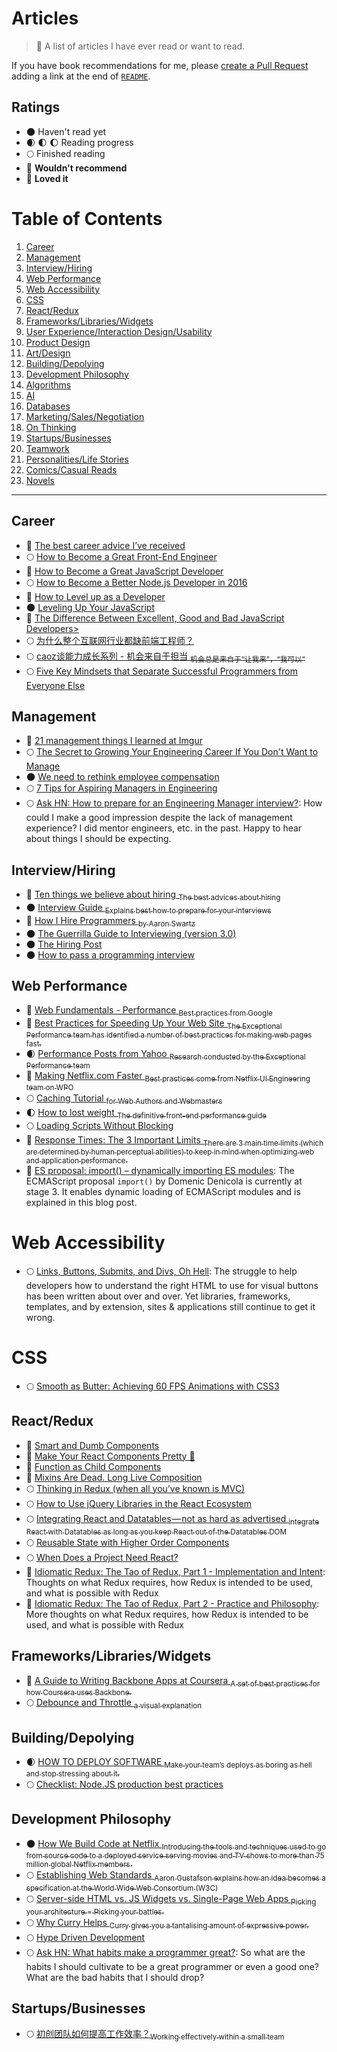 # Articles

> 🔗 A list of articles I have ever read or want to read.

If you have book recommendations for me, please [create a Pull Request](https://github.com/starandtina/The-Terrible-Front-End-List/compare) adding a link at the end of [`README`](https://github.com/starandtina/The-Terrible-Front-End-List/blob/master/README.md).

## Ratings

- :new_moon: Haven't read yet
- :waxing_crescent_moon: :first_quarter_moon: :moon: Reading progress
- :full_moon: Finished reading
- :full_moon_with_face: **Wouldn't recommend**
- :star2: **Loved it**

# Table of Contents

  1. [Career](#career)
  1. [Management](#management)
  1. [Interview/Hiring](#interview-hiring)
  1. [Web Performance](#wpo)
  1. [Web Accessibility](#a11y)
  1. [CSS](#css)
  1. [React/Redux](#react-redux)
  1. [Frameworks/Libraries/Widgets](#frameworks-libraries-widgets)
  1. [User Experience/Interaction Design/Usability](#ux)
  1. [Product Design](#product-design)
  1. [Art/Design](#art-design)
  1. [Building/Depolying](#building-deploying)
  1. [Development Philosophy](#development-philosohpy)
  1. [Algorithms](#algos)
  1. [AI](#ai)
  1. [Databases](#db)
  1. [Marketing/Sales/Negotiation](#marketing-sales-negotiation)
  1. [On Thinking](#thinking)
  1. [Startups/Businesses](#startups-businesses)
  1. [Teamwork](#teamwork)
  1. [Personalities/Life Stories](#personalities-life)
  1. [Comics/Casual Reads](#comics-casual-reads)
  1. [Novels](#novels)

----

## <a name='career'>Career</a>

- :star2: [The best career advice I’ve received](http://bit.ly/1XtUaTi)
- :full_moon: [How to Become a Great Front-End Engineer](http://bit.ly/1OZNAAl)
- :star2: [How to Become a Great JavaScript Developer](http://bit.ly/1ML5yFa)
- :full_moon: [How to Become a Better Node.js Developer in 2016](http://bit.ly/1VHLyIt)
- :star2: [How to Level up as a Developer](http://bit.ly/253jyoB)
- :new_moon: [Leveling Up Your JavaScript](http://bit.ly/1QTLtBG)
- :star2: [The Difference Between Excellent, Good and Bad JavaScript Developers>](http://bit.ly/22kCXPF)
- :full_moon: [为什么整个互联网行业都缺前端工程师？](http://bit.ly/1Rk0UF6)
- :full_moon: [caoz谈能力成长系列 - 机会来自于担当 <sub>机会总是来自于“让我来”，“我可以”</sub>](http://dwz.cn/318Ua9)
- :full_moon: [Five Key Mindsets that Separate Successful Programmers from Everyone Else](http://bit.ly/1Td36Jv)

## <a name='management'>Management</a>

- :star2: [21 management things I learned at Imgur](http://bit.ly/1GrSBLK)
- :full_moon: [The Secret to Growing Your Engineering Career If You Don't Want to Manage](http://bit.ly/1otQMNk)
- :new_moon: [We need to rethink employee compensation](http://bit.ly/1BOLjGd)
- :full_moon: [7 Tips for Aspiring Managers in Engineering](http://bit.ly/22iPoPr)
- :full_moon: [Ask HN: How to prepare for an Engineering Manager interview?](https://news.ycombinator.com/item?id=14726130): How could I make a good impression despite the lack of management experience? I did mentor engineers, etc. in the past. Happy to hear about things I should be expecting.

## <a name='interview-hiring'>Interview/Hiring</a>

- :star2: [Ten things we believe about hiring <sub>The best advices about hiring</sub>](http://bit.ly/1XtUxNV)
- :new_moon: [Interview Guide <sub>Explains best how to prepare for your interviews</sub>](http://bit.ly/1TMJwcn)
- :star2: [How I Hire Programmers <sub>by Aaron Swartz</sub>](http://bit.ly/1mm1RJh)
- :new_moon: [The Guerrilla Guide to Interviewing (version 3.0)](http://bit.ly/OXH97X)
- :new_moon: [The Hiring Post](http://bit.ly/1Mg0xFa)
- :new_moon: [How to pass a programming interview](http://bit.ly/1pvRLwS)

## <a name='wpo'>Web Performance</a>

- :star2: [Web Fundamentals - Performance <sub>Best practices from Google</sub>](http://bit.ly/1OHXDfV)
- :star2: [Best Practices for Speeding Up Your Web Site <sub>The Exceptional Performance team has identified a number of best practices for making web pages fast. </sub>](http://yhoo.it/1jY4LHz)
- :waxing_crescent_moon: [Performance Posts from Yahoo <sub>Research conducted by the Exceptional Performance team</sub>](http://bit.ly/1UxGJlY)
- :star2: [Making Netflix.com Faster <sub>Best practices come from Netflix UI Engineering team on WPO</sub>](http://nflx.it/1MPIatu)
- :full_moon: [Caching Tutorial <sub>for Web Authors and Webmasters</sub>](http://bit.ly/PTKHYN)
- :first_quarter_moon: [How to lost weight <sub>The definitive front-end performance guide</sub>](http://bit.ly/1VaX3tN)
- :full_moon: [Loading Scripts Without Blocking](http://bit.ly/1SRttsH)
- :star2: [Response Times: The 3 Important Limits <sub>There are 3 main time limits (which are determined by human perceptual abilities) to keep in mind when optimizing web and application performance.</sub>](http://bit.ly/1ToW0VD)
- :star2: [ES proposal: import() – dynamically importing ES modules](http://2ality.com/2017/01/import-operator.html): The ECMAScript proposal `import()` by Domenic Denicola is currently at stage 3. It enables dynamic loading of ECMAScript modules and is explained in this blog post.

# <a name='a11y'>Web Accessibility</a>

- :full_moon: [Links, Buttons, Submits, and Divs, Oh Hell](http://adrianroselli.com/2016/01/links-buttons-submits-and-divs-oh-hell.html): The struggle to help developers how to understand the right HTML to use for visual buttons has been written about over and over. Yet libraries, frameworks, templates, and by extension, sites & applications still continue to get it wrong.

# <a name='css'>CSS</a>

- :full_moon: [Smooth as Butter: Achieving 60 FPS Animations with CSS3](https://medium.com/outsystems-experts/how-to-achieve-60-fps-animations-with-css3-db7b98610108)

## <a name='react-redux'>React/Redux</a>

- :star2: [Smart and Dumb Components](https://medium.com/@dan_abramov/smart-and-dumb-components-7ca2f9a7c7d0#.l0xis2l65)
- :star2: [Make Your React Components Pretty 💅](https://medium.com/walmartlabs/make-your-react-components-pretty-a1ae4ec0f56e)
- :star2: [Function as Child Components](https://medium.com/merrickchristensen/function-as-child-components-5f3920a9ace9#.3n1is9sod)
- :star2: [Mixins Are Dead. Long Live Composition](https://medium.com/@dan_abramov/mixins-are-dead-long-live-higher-order-components-94a0d2f9e750#.bhg0iefbm)
- :full_moon: [Thinking in Redux (when all you’ve known is MVC)](https://hackernoon.com/thinking-in-redux-when-all-youve-known-is-mvc-c78a74d35133#.v54filkkd)
- :full_moon: [How to Use jQuery Libraries in the React Ecosystem](https://medium.com/@superKalo/how-to-use-jquery-libraries-in-the-react-ecosystem-7dfeb1aafde0#.hq0hh3b0i)
- :full_moon: [Integrating React and Datatables — not as hard as advertised <sub> integrate React with Datatables as long as you keep React out of the Datatables DOM</sub>](https://medium.com/@zbzzn/integrating-react-and-datatables-not-as-hard-as-advertised-f3364f395dfa#.s2iuhtpii)
- :full_moon: [Reusable State with Higher Order Components](https://daveceddia.com/extract-state-with-higher-order-components/)
- :full_moon: [When Does a Project Need React?](https://css-tricks.com/project-need-react/)
- :star2: [Idiomatic Redux: The Tao of Redux, Part 1 - Implementation and Intent](http://blog.isquaredsoftware.com/2017/05/idiomatic-redux-tao-of-redux-part-1/): Thoughts on what Redux requires, how Redux is intended to be used, and what is possible with Redux
- :star2: [Idiomatic Redux: The Tao of Redux, Part 2 - Practice and Philosophy](http://blog.isquaredsoftware.com/2017/05/idiomatic-redux-tao-of-redux-part-2/): More thoughts on what Redux requires, how Redux is intended to be used, and what is possible with Redux

## <a name='frameworks-libraries-widgets'>Frameworks/Libraries/Widgets</a>

- :star2: [A Guide to Writing Backbone Apps at Coursera <sub>A set of best practices for how Coursera uses Backbone.</sub>](http://bit.ly/1SKHEen)
- :full_moon: [Debounce and Throttle <sub>a visual explanation</sub>](http://bit.ly/23G6tn0)

## <a name='building-deploying'>Building/Depolying</a>

- :waxing_crescent_moon: [HOW TO DEPLOY SOFTWARE <sub>Make your team’s deploys as boring as hell and stop stressing about it.</sub>](http://bit.ly/1L7jLRc)
- :full_moon: [Checklist: Node.JS production best practices](http://goldbergyoni.com/checklist-best-practice-of-node-js-in-production/)

## <a name='#development-philosohpy'>Development Philosophy</a>

- :new_moon: [How We Build Code at Netflix <sub>Introducing the tools and techniques used to go from source code to a deployed service serving movies and TV shows to more than 75 million global Netflix members.</sub>](http://nflx.it/1pxlTYL)
- :full_moon: [Establishing Web Standards <sub>Aaron Gustafson explains how an idea becomes a specification at the World Wide Web Consortium (W3C)</sub>](http://bit.ly/1XxwzkV)
- :full_moon: [Server-side HTML vs. JS Widgets vs. Single-Page Web Apps <sub>Picking your architecture = Picking your battles.</sub>](http://bit.ly/1S2scy1)
- :full_moon: [Why Curry Helps <sub>Curry gives you a tantalising amount of expressive power.</sub>](http://bit.ly/1NneJkE)
- :full_moon: [Hype Driven Development](https://blog.daftcode.pl/hype-driven-development-3469fc2e9b22)
- :full_moon: [Ask HN: What habits make a programmer great?](https://news.ycombinator.com/item?id=14708350): So what are the habits I should cultivate to be a great programmer or even a good one? What are the bad habits that I should drop?

## <a name='startups-business'>Startups/Businesses</a>

- :full_moon: [初创团队如何提高工作效率？<sub>Working effectively within a small team</sub>](http://bit.ly/1UeLD8A)
